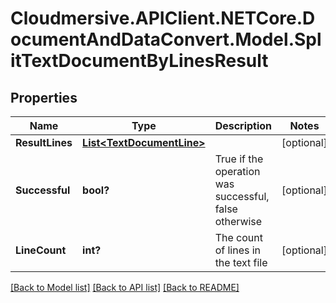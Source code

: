 # Cloudmersive.APIClient.NETCore.DocumentAndDataConvert.Model.SplitTextDocumentByLinesResult
## Properties

Name | Type | Description | Notes
------------ | ------------- | ------------- | -------------
**ResultLines** | [**List&lt;TextDocumentLine&gt;**](TextDocumentLine.md) |  | [optional] 
**Successful** | **bool?** | True if the operation was successful, false otherwise | [optional] 
**LineCount** | **int?** | The count of lines in the text file | [optional] 

[[Back to Model list]](../README.md#documentation-for-models) [[Back to API list]](../README.md#documentation-for-api-endpoints) [[Back to README]](../README.md)


